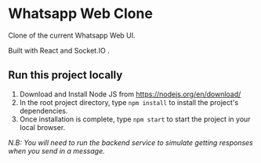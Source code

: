 # Whatsapp Web Clone

Clone of the current Whatsapp Web UI. 

Built with React and Socket.IO .

## Run this project locally

1. Download and Install Node JS from https://nodejs.org/en/download/
2. In the root project directory, type `npm install` to install the project's dependencies.
3. Once installation is complete, type `npm start` to start the project in your local browser.

_N.B: You will need to run the backend service to simulate getting responses when you send in a message._
